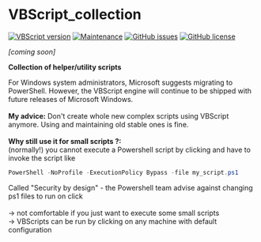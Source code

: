 # VBScript_collection
[![VBScript version](https://img.shields.io/badge/VBScript-5.8-blue.svg)](https://www.w3schools.com/asp/asp_ref_vbscript_functions.asp)
[![Maintenance](https://img.shields.io/badge/Maintained%3F-yes-brightgreen.svg)](https://github.com/marius-joe/VBScript_collection/graphs/commit-activity)
[![GitHub issues](https://img.shields.io/github/issues/marius-joe/VBScript_collection.svg)](https://github.com/marius-joe/VBScript_collection/issues/)
[![GitHub license](https://img.shields.io/github/license/marius-joe/VBScript_collection.svg)](https://github.com/marius-joe/VBScript_collection/blob/master/LICENSE)

*[coming soon]*

**Collection of helper/utility scripts**

For Windows system administrators, Microsoft suggests migrating to PowerShell. However, the VBScript engine will continue to be shipped with future releases of Microsoft Windows.
<br/>
<br/>
**My advice:** Don't create whole new complex scripts using VBScript anymore. Using and maintaining old stable ones is fine.
<br/>
<br/>
**Why still use it for small scripts ?:**<br/>
(normally!) you cannot execute a Powershell script by clicking and have to invoke the script like<br/>
```PowerShell
PowerShell -NoProfile -ExecutionPolicy Bypass -file my_script.ps1
```
Called "Security by design" - the Powershell team advise against changing ps1 files to run on click<br/>
<br/>
-> not comfortable if you just want to execute some small scripts<br/>
-> VBScripts can be run by clicking on any machine with default configuration
